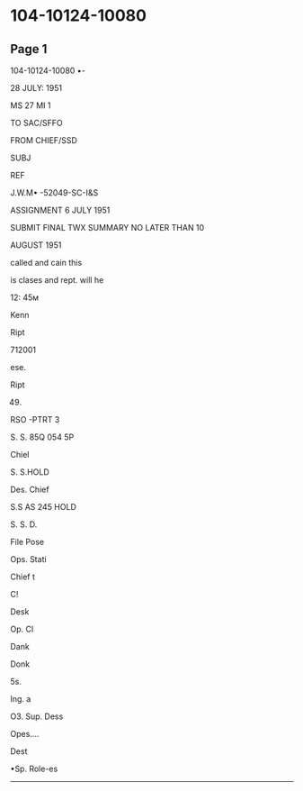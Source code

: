 # 104-10124-10080

## Page 1

104-10124-10080 •-

28 JULY: 1951

MS 27 MI 1

TO SAC/SFFO

FROM CHIEF/SSD

SUBJ

REF

J.W.M• -52049-SC-I&S

ASSIGNMENT 6 JULY 1951

SUBMIT FINAL TWX SUMMARY NO LATER THAN 10

AUGUST 1951

called and cain this

is clases and rept. will he

12: 45м

Kenn

Ript

712001

ese.

Ript

49.

RSO -PTRT 3

S. S. 85Q 054 5P

Chiel

S. S.HOLD

Des. Chief

S.S AS 245 HOLD

S. S. D.

File Pose

Ops. Stati

Chief t

C!

Desk

Op. Cl

Dank

Donk

5s.

Ing. a

O3. Sup. Dess

Oрes....

Dest

•Sp. Role-es

---

